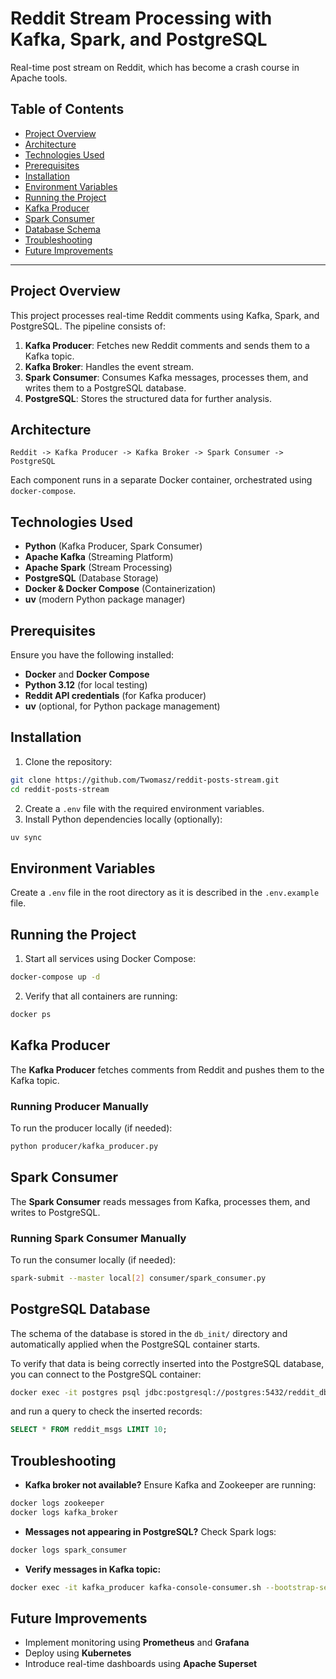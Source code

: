 # Reddit Stream Processing with Kafka, Spark, and PostgreSQL

Real-time post stream on Reddit, which has become a crash course in Apache tools.

## Table of Contents

- [Project Overview](#project-overview)
- [Architecture](#architecture)
- [Technologies Used](#technologies-used)
- [Prerequisites](#prerequisites)
- [Installation](#installation)
- [Environment Variables](#environment-variables)
- [Running the Project](#running-the-project)
- [Kafka Producer](#kafka-producer)
- [Spark Consumer](#spark-consumer)
- [Database Schema](#database-schema)
- [Troubleshooting](#troubleshooting)
- [Future Improvements](#future-improvements)

---

## Project Overview

This project processes real-time Reddit comments using Kafka, Spark, and PostgreSQL. The pipeline consists of:

1. **Kafka Producer**: Fetches new Reddit comments and sends them to a Kafka topic.
2. **Kafka Broker**: Handles the event stream.
3. **Spark Consumer**: Consumes Kafka messages, processes them, and writes them to a PostgreSQL database.
4. **PostgreSQL**: Stores the structured data for further analysis.

## Architecture

```
Reddit -> Kafka Producer -> Kafka Broker -> Spark Consumer -> PostgreSQL
```

Each component runs in a separate Docker container, orchestrated using `docker-compose`.

## Technologies Used

- **Python** (Kafka Producer, Spark Consumer)
- **Apache Kafka** (Streaming Platform)
- **Apache Spark** (Stream Processing)
- **PostgreSQL** (Database Storage)
- **Docker & Docker Compose** (Containerization)
- **uv** (modern Python package manager)

## Prerequisites

Ensure you have the following installed:

- **Docker** and **Docker Compose**
- **Python 3.12** (for local testing)
- **Reddit API credentials** (for Kafka producer)
- **uv** (optional, for Python package management)

## Installation

1. Clone the repository:
```bash
git clone https://github.com/Twomasz/reddit-posts-stream.git
cd reddit-posts-stream
```
2. Create a `.env` file with the required environment variables.
3. Install Python dependencies locally (optionally):
```bash
uv sync
```

## Environment Variables

Create a `.env` file in the root directory as it is described in the `.env.example` file.

## Running the Project

1. Start all services using Docker Compose:
```bash
docker-compose up -d
```

2. Verify that all containers are running:
```bash
docker ps
```

## Kafka Producer

The **Kafka Producer** fetches comments from Reddit and pushes them to the Kafka topic.

### Running Producer Manually

To run the producer locally (if needed):

```bash
python producer/kafka_producer.py
```

## Spark Consumer

The **Spark Consumer** reads messages from Kafka, processes them, and writes to PostgreSQL.

### Running Spark Consumer Manually

To run the consumer locally (if needed):

```bash
spark-submit --master local[2] consumer/spark_consumer.py
```

## PostgreSQL Database

The schema of the database is stored in the `db_init/` directory and automatically applied when the PostgreSQL container starts.

To verify that data is being correctly inserted into the PostgreSQL database, you can connect to the PostgreSQL container:
```bash
docker exec -it postgres psql jdbc:postgresql://postgres:5432/reddit_db -U your_user
```
and run a query to check the inserted records:
```sql
SELECT * FROM reddit_msgs LIMIT 10;
```

## Troubleshooting

- **Kafka broker not available?** Ensure Kafka and Zookeeper are running:
```bash
docker logs zookeeper
docker logs kafka_broker
```
- **Messages not appearing in PostgreSQL?** Check Spark logs:
```bash
docker logs spark_consumer
```
- **Verify messages in Kafka topic:**
```bash
docker exec -it kafka_producer kafka-console-consumer.sh --bootstrap-server kafka:9092 --topic reddit_comments_stream --from-beginning
```

## Future Improvements

- Implement monitoring using **Prometheus** and **Grafana**
- Deploy using **Kubernetes**
- Introduce real-time dashboards using **Apache Superset**

